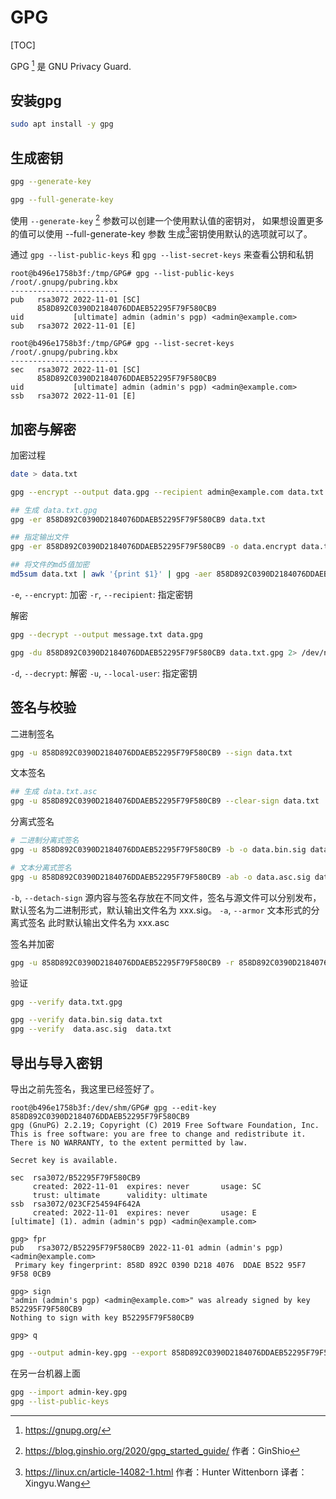 # GPG

[TOC]

GPG [^gunpg] 是 GNU Privacy Guard.


## 安装gpg
```bash
sudo apt install -y gpg
```

## 生成密钥
```bash
gpg --generate-key

gpg --full-generate-key
```

使用 `--generate-key` [^generate-key] 参数可以创建一个使用默认值的密钥对，
如果想设置更多的值可以使用 --full-generate-key 参数
生成[^generate]密钥使用默认的选项就可以了。


通过 `gpg --list-public-keys` 和 `gpg --list-secret-keys` 来查看公钥和私钥
```
root@b496e1758b3f:/tmp/GPG# gpg --list-public-keys
/root/.gnupg/pubring.kbx
------------------------
pub   rsa3072 2022-11-01 [SC]
      858D892C0390D2184076DDAEB52295F79F580CB9
uid           [ultimate] admin (admin's pgp) <admin@example.com>
sub   rsa3072 2022-11-01 [E]

root@b496e1758b3f:/tmp/GPG# gpg --list-secret-keys
/root/.gnupg/pubring.kbx
------------------------
sec   rsa3072 2022-11-01 [SC]
      858D892C0390D2184076DDAEB52295F79F580CB9
uid           [ultimate] admin (admin's pgp) <admin@example.com>
ssb   rsa3072 2022-11-01 [E]
```

## 加密与解密
加密过程
```bash
date > data.txt

gpg --encrypt --output data.gpg --recipient admin@example.com data.txt

## 生成 data.txt.gpg
gpg -er 858D892C0390D2184076DDAEB52295F79F580CB9 data.txt

## 指定输出文件
gpg -er 858D892C0390D2184076DDAEB52295F79F580CB9 -o data.encrypt data.txt

## 将文件的md5值加密
md5sum data.txt | awk '{print $1}' | gpg -aer 858D892C0390D2184076DDAEB52295F79F580CB9
```

`-e`, `--encrypt`: 加密
`-r`, `--recipient`: 指定密钥

解密
```bash
gpg --decrypt --output message.txt data.gpg

gpg -du 858D892C0390D2184076DDAEB52295F79F580CB9 data.txt.gpg 2> /dev/null
```

`-d`, `--decrypt`: 解密
`-u`, `--local-user`: 指定密钥

## 签名与校验

二进制签名
```bash
gpg -u 858D892C0390D2184076DDAEB52295F79F580CB9 --sign data.txt
```

文本签名
```bash
## 生成 data.txt.asc
gpg -u 858D892C0390D2184076DDAEB52295F79F580CB9 --clear-sign data.txt
```

分离式签名
```bash
# 二进制分离式签名
gpg -u 858D892C0390D2184076DDAEB52295F79F580CB9 -b -o data.bin.sig data.txt

# 文本分离式签名
gpg -u 858D892C0390D2184076DDAEB52295F79F580CB9 -ab -o data.asc.sig data.txt
```

`-b`, `--detach-sign` 源内容与签名存放在不同文件，签名与源文件可以分别发布，默认签名为二进制形式，默认输出文件名为 xxx.sig。
`-a`, `--armor` 文本形式的分离式签名 此时默认输出文件名为 xxx.asc

签名并加密
```bash
gpg -u 858D892C0390D2184076DDAEB52295F79F580CB9 -r 858D892C0390D2184076DDAEB52295F79F580CB9 -se data.txt
```

验证
```bash
gpg --verify data.txt.gpg

gpg --verify data.bin.sig data.txt
gpg --verify  data.asc.sig  data.txt
```


## 导出与导入密钥
导出之前先签名，我这里已经签好了。
```
root@b496e1758b3f:/dev/shm/GPG# gpg --edit-key 858D892C0390D2184076DDAEB52295F79F580CB9
gpg (GnuPG) 2.2.19; Copyright (C) 2019 Free Software Foundation, Inc.
This is free software: you are free to change and redistribute it.
There is NO WARRANTY, to the extent permitted by law.

Secret key is available.

sec  rsa3072/B52295F79F580CB9
     created: 2022-11-01  expires: never       usage: SC
     trust: ultimate      validity: ultimate
ssb  rsa3072/023CF254594F642A
     created: 2022-11-01  expires: never       usage: E
[ultimate] (1). admin (admin's pgp) <admin@example.com>

gpg> fpr
pub   rsa3072/B52295F79F580CB9 2022-11-01 admin (admin's pgp) <admin@example.com>
 Primary key fingerprint: 858D 892C 0390 D218 4076  DDAE B522 95F7 9F58 0CB9

gpg> sign
"admin (admin's pgp) <admin@example.com>" was already signed by key B52295F79F580CB9
Nothing to sign with key B52295F79F580CB9

gpg> q
```

```bash
gpg --output admin-key.gpg --export 858D892C0390D2184076DDAEB52295F79F580CB9
```


在另一台机器上面
```bash
gpg --import admin-key.gpg
gpg --list-public-keys
```


[^gunpg]: https://gnupg.org/
[^generate-key]: https://blog.ginshio.org/2020/gpg_started_guide/ 作者：GinShio
[^generate]: https://linux.cn/article-14082-1.html 作者：Hunter Wittenborn 译者：Xingyu.Wang



